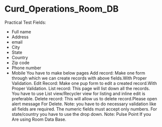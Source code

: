 # Curd_Operations_Room_DB

Practical Test
Fields:
-	Full name
-	Address
-	email
-	City
-	State
-	Country
-	Zip code
-	Phone number
-	Mobile
You have to make below pages 
Add record: Make one  form through which we can create records with above fields.With Proper Validation.
Edit Record: Make one pup form to edit a created record.With Proper Validation.
List record: This page will list down all the records.
You have to use List view/Recycler view for listing and inline edit is preferable. 
Delete record: This will allow us to delete record.Please  open alert message For Delete.
Note: you have to do necessary validation like all fields are required.  The numeric fields  must accept only numbers. For state/country you have to use the drop down. 
Note: Pulse Point If you Are using Room Data Base. 
